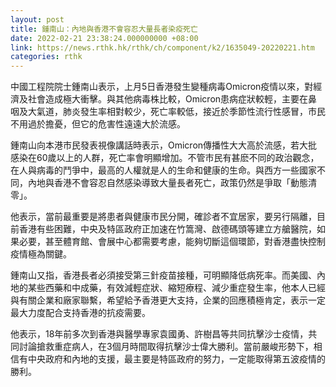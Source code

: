 ```yaml
---
layout: post
title: 鍾南山：內地與香港不會容忍大量長者染疫死亡
date: 2022-02-21 23:38:24.000000000 +08:00
link: https://news.rthk.hk/rthk/ch/component/k2/1635049-20220221.htm
categories: rthk
---
```


中國工程院院士鍾南山表示，上月5日香港發生變種病毒Omicron疫情以來，對經濟及社會造成極大衝擊。與其他病毒株比較，Omicron患病症狀較輕，主要在鼻咽及大氣道，肺炎發生率相對較少，死亡率較低，接近於季節性流行性感冒，市民不用過於擔憂，但它的危害性遠遠大於流感。

鍾南山向本港市民發表視像講話時表示，Omicron傳播性大大高於流感，若大批感染在60歲以上的人群，死亡率會明顯增加。不管市民有甚麽不同的政治觀念，在人與病毒的鬥爭中，最高的人權就是人的生命和健康的生命。與西方一些國家不同，內地與香港不會容忍自然感染導致大量長者死亡，政策仍然是爭取「動態清零」。

他表示，當前最重要是將患者與健康市民分開，確診者不宜居家，要另行隔離，目前香港有些困難，中央及特區政府正加速在竹篙灣、啟德碼頭等建立方艙醫院，如果必要，甚至體育館、會展中心都需要考慮，能夠切斷這個環節，對香港盡快控制疫情極為關鍵。

鍾南山又指，香港長者必須接受第三針疫苗接種，可明顯降低病死率。而美國、內地的某些西藥和中成藥，有效減輕症狀、縮短療程、減少重症發生率，他本人已經與有關企業和廠家聯繫，希望給予香港更大支持，企業的回應積極肯定，表示一定最大力度配合支持香港的抗疫需要。

他表示，18年前多次到香港與醫學專家袁國勇、許樹昌等共同抗擊沙士疫情，共同討論搶救重症病人，在3個月時間取得抗擊沙士偉大勝利。當前嚴峻形勢下，相信有中央政府和內地的支援，最主要是特區政府的努力，一定能取得第五波疫情的勝利。
